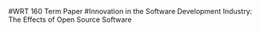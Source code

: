 #WRT 160 Term Paper
#Innovation in the Software Development Industry: The Effects of Open Source Software
